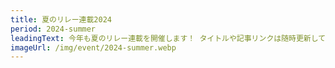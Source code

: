 ```yaml
---
title: 夏のリレー連載2024
period: 2024-summer
leadingText: 今年も夏のリレー連載を開催します！ タイトルや記事リンクは随時更新していきます。
imageUrl: /img/event/2024-summer.webp
---
```


